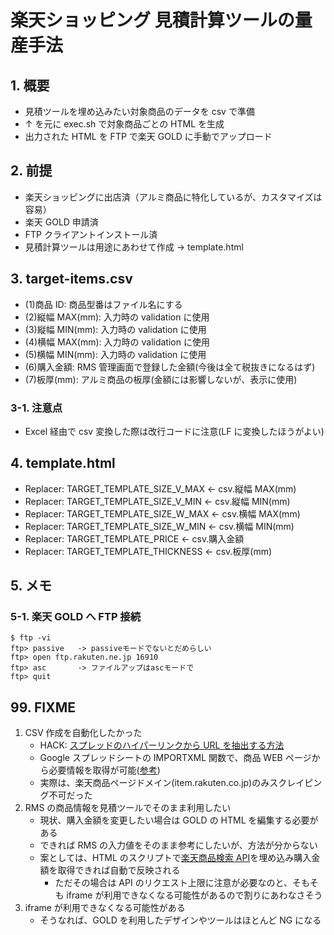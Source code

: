 # 楽天ショッピング 見積計算ツールの量産手法

## 1. 概要

- 見積ツールを埋め込みたい対象商品のデータを csv で準備
- ↑ を元に exec.sh で対象商品ごとの HTML を生成
- 出力された HTML を FTP で楽天 GOLD に手動でアップロード

## 2. 前提

- 楽天ショッピングに出店済（アルミ商品に特化しているが、カスタマイズは容易）
- 楽天 GOLD 申請済
- FTP クライアントインストール済
- 見積計算ツールは用途にあわせて作成 -> template.html

## 3. target-items.csv

- (1)商品 ID: 商品型番はファイル名にする
- (2)縦幅 MAX(mm): 入力時の validation に使用
- (3)縦幅 MIN(mm): 入力時の validation に使用
- (4)横幅 MAX(mm): 入力時の validation に使用
- (5)横幅 MIN(mm): 入力時の validation に使用
- (6)購入金額: RMS 管理画面で登録した金額(今後は全て税抜きになるはず)
- (7)板厚(mm): アルミ商品の板厚(金額には影響しないが、表示に使用)

### 3-1. 注意点

- Excel 経由で csv 変換した際は改行コードに注意(LF に変換したほうがよい)

## 4. template.html

- Replacer: TARGET_TEMPLATE_SIZE_V_MAX <- csv.縦幅 MAX(mm)
- Replacer: TARGET_TEMPLATE_SIZE_V_MIN <- csv.縦幅 MIN(mm)
- Replacer: TARGET_TEMPLATE_SIZE_W_MAX <- csv.横幅 MAX(mm)
- Replacer: TARGET_TEMPLATE_SIZE_W_MIN <- csv.横幅 MIN(mm)
- Replacer: TARGET_TEMPLATE_PRICE <- csv.購入金額
- Replacer: TARGET_TEMPLATE_THICKNESS <- csv.板厚(mm)

## 5. メモ

### 5-1. 楽天 GOLD へ FTP 接続

```
$ ftp -vi
ftp> passive   -> passiveモードでないとだめらしい
ftp> open ftp.rakuten.ne.jp 16910
ftp> asc       -> ファイルアップはascモードで
ftp> quit
```

## 99. FIXME

1. CSV 作成を自動化したかった
   - HACK: [スプレッドのハイパーリンクから URL を抽出する方法](https://liginc.co.jp/509121)
   - Google スプレッドシートの IMPORTXML 関数で、商品 WEB ページから必要情報を取得が可能([参考](https://liginc.co.jp/509121))
   - 実際は、楽天商品ページドメイン(item.rakuten.co.jp)のみスクレイピング不可だった
2. RMS の商品情報を見積ツールでそのまま利用したい
   - 現状、購入金額を変更したい場合は GOLD の HTML を編集する必要がある
   - できれば RMS の入力値をそのまま参考にしたいが、方法が分からない
   - 案としては、HTML のスクリプトで[楽天商品検索 API](https://webservice.rakuten.co.jp/api/ichibaitemsearch/)を埋め込み購入金額を取得できれば自動で反映される
     - ただその場合は API のリクエスト上限に注意が必要なのと、そもそも iframe が利用できなくなる可能性があるので割りにあわなさそう
3. iframe が利用できなくなる可能性がある
   - そうなれば、GOLD を利用したデザインやツールはほとんど NG になる
